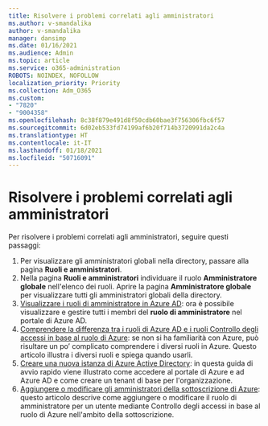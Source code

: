 ```yaml
---
title: Risolvere i problemi correlati agli amministratori
ms.author: v-smandalika
author: v-smandalika
manager: dansimp
ms.date: 01/16/2021
ms.audience: Admin
ms.topic: article
ms.service: o365-administration
ROBOTS: NOINDEX, NOFOLLOW
localization_priority: Priority
ms.collection: Adm_O365
ms.custom:
- "7820"
- "9004358"
ms.openlocfilehash: 8c38f879e491d8f50cdb60bae3f756306fbc6f57
ms.sourcegitcommit: 6d02eb533fd74199af6b20f714b3720991da2c4a
ms.translationtype: HT
ms.contentlocale: it-IT
ms.lasthandoff: 01/18/2021
ms.locfileid: "50716091"
---
```

# <a name="troubleshoot-administrator-issues"></a>Risolvere i problemi correlati agli amministratori

Per risolvere i problemi correlati agli amministratori, seguire questi passaggi:

1. Per visualizzare gli amministratori globali nella directory, passare alla pagina **Ruoli e amministratori**.
2. Nella pagina **Ruoli e amministratori** individuare il ruolo **Amministratore globale** nell'elenco dei ruoli. Aprire la pagina **Amministratore globale** per visualizzare tutti gli amministratori globali della directory.
3. [Visualizzare i ruoli di amministratore in Azure AD](https://docs.microsoft.com/azure/active-directory/roles/manage-roles-portal): ora è possibile visualizzare e gestire tutti i membri del **ruolo di amministratore** nel portale di Azure AD.
4. [Comprendere la differenza tra i ruoli di Azure AD e i ruoli Controllo degli accessi in base al ruolo di Azure](https://docs.microsoft.com/azure/role-based-access-control/rbac-and-directory-admin-roles): se non si ha familiarità con Azure, può risultare un po’ complicato comprendere i diversi ruoli in Azure. Questo articolo illustra i diversi ruoli e spiega quando usarli.
5. [Creare una nuova istanza di Azure Active Directory](https://docs.microsoft.com/azure/active-directory/fundamentals/active-directory-access-create-new-tenant): in questa guida di avvio rapido viene illustrato come accedere al portale di Azure e ad Azure AD e come creare un tenant di base per l'organizzazione.
6. [Aggiungere o modificare gli amministratori della sottoscrizione di Azure](https://docs.microsoft.com/azure/cost-management-billing/manage/add-change-subscription-administrator): questo articolo descrive come aggiungere o modificare il ruolo di amministratore per un utente mediante Controllo degli accessi in base al ruolo di Azure nell'ambito della sottoscrizione.
